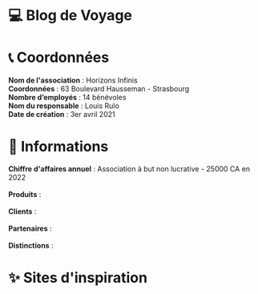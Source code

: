 # 💻 Blog de Voyage


# 📞 Coordonnées

**Nom de l'association** : Horizons Infinis
<br>
**Coordonnées** : 63 Boulevard Hausseman - Strasbourg
<br>
**Nombre d’employés** : 14 bénévoles
<br>
**Nom du responsable** : Louis Rulo
<br>
**Date de création** : 3er avril 2021

# 🧭 Informations

**Chiffre d'affaires annuel** : Association à but non lucrative - 25000 CA en 2022
<br>
<br>
**Produits** : 
<br>
<br>
**Clients** :
<br>
<br>
**Partenaires** : 
<br>
<br>
**Distinctions** : 

# ✨ Sites d'inspiration